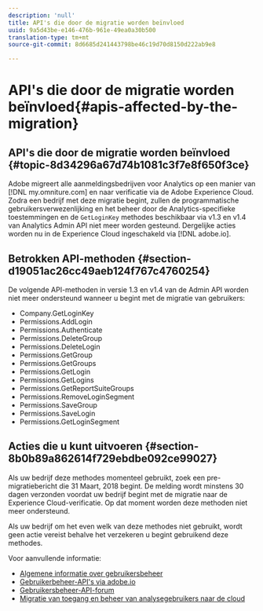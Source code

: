 ```yaml
---
description: 'null'
title: API's die door de migratie worden beïnvloed
uuid: 9a5d43be-e146-476b-961e-49ea0a30b500
translation-type: tm+mt
source-git-commit: 8d6685d241443798be46c19d70d8150d222ab9e8

---
```



# API&#39;s die door de migratie worden beïnvloed{#apis-affected-by-the-migration}

## API&#39;s die door de migratie worden beïnvloed {#topic-8d34296a67d74b1081c3f7e8f650f3ce}

Adobe migreert alle aanmeldingsbedrijven voor Analytics op een manier van [!DNL my.omniture.com] en naar verificatie via de Adobe Experience Cloud. Zodra een bedrijf met deze migratie begint, zullen de programmatische gebruikersverwezenlijking en het beheer door de Analytics-specifieke toestemmingen en de `GetLoginKey` methodes beschikbaar via v1.3 en v1.4 van Analytics Admin API niet meer worden gesteund. Dergelijke acties worden nu in de Experience Cloud ingeschakeld via [!DNL adobe.io].

## Betrokken API-methoden {#section-d19051ac26cc49aeb124f767c4760254}

De volgende API-methoden in versie 1.3 en v1.4 van de Admin API worden niet meer ondersteund wanneer u begint met de migratie van gebruikers:

* Company.GetLoginKey
* Permissions.AddLogin
* Permissions.Authenticate
* Permissions.DeleteGroup
* Permissions.DeleteLogin
* Permissions.GetGroup
* Permissions.GetGroups
* Permissions.GetLogin
* Permissions.GetLogins
* Permissions.GetReportSuiteGroups
* Permissions.RemoveLoginSegment
* Permissions.SaveGroup
* Permissions.SaveLogin
* Permissions.GetLoginSegment

## Acties die u kunt uitvoeren {#section-8b0b89a862614f729ebdbe092ce99027}

Als uw bedrijf deze methodes momenteel gebruikt, zoek een pre-migratiebericht die 31 Maart, 2018 begint. De melding wordt minstens 30 dagen verzonden voordat uw bedrijf begint met de migratie naar de Experience Cloud-verificatie. Op dat moment worden deze methoden niet meer ondersteund.

Als uw bedrijf om het even welk van deze methodes niet gebruikt, wordt geen actie vereist behalve het verzekeren u begint gebruikend deze methodes.

Voor aanvullende informatie:

* [Algemene informatie over gebruikersbeheer](https://helpx.adobe.com/enterprise/help/users.html)
* [Gebruikerbeheer-API&#39;s via adobe.io](https://www.adobe.io/apis/cloudplatform/usermanagement/docs/gettingstarted.html)
* [Gebruikersbeheer-API-forum](https://forums.adobe.com/community/umapi/overview)
* [Migratie van toegang en beheer van analysegebruikers naar de cloud](https://docs.adobe.com/content/help/en/analytics/admin/user-product-management/user-management/migrate-users/c-migration-tool.html)

